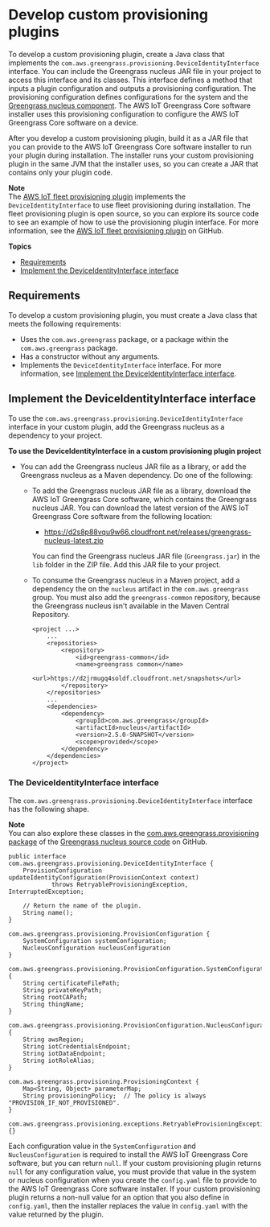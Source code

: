 # Develop custom provisioning plugins<a name="develop-custom-provisioning-plugins"></a>

To develop a custom provisioning plugin, create a Java class that implements the `com.aws.greengrass.provisioning.DeviceIdentityInterface` interface\. You can include the Greengrass nucleus JAR file in your project to access this interface and its classes\. This interface defines a method that inputs a plugin configuration and outputs a provisioning configuration\. The provisioning configuration defines configurations for the system and the [Greengrass nucleus component](greengrass-nucleus-component.md)\. The AWS IoT Greengrass Core software installer uses this provisioning configuration to configure the AWS IoT Greengrass Core software on a device\.

After you develop a custom provisioning plugin, build it as a JAR file that you can provide to the AWS IoT Greengrass Core software installer to run your plugin during installation\. The installer runs your custom provisioning plugin in the same JVM that the installer uses, so you can create a JAR that contains only your plugin code\.

**Note**  
The [AWS IoT fleet provisioning plugin](fleet-provisioning.md) implements the `DeviceIdentityInterface` to use fleet provisioning during installation\. The fleet provisioning plugin is open source, so you can explore its source code to see an example of how to use the provisioning plugin interface\. For more information, see the [AWS IoT fleet provisioning plugin](https://github.com/aws-greengrass/aws-greengrass-fleet-provisioning-by-claim) on GitHub\.

**Topics**
+ [Requirements](#custom-provisioning-plugin-requirements)
+ [Implement the DeviceIdentityInterface interface](#implement-device-identity-interface)

## Requirements<a name="custom-provisioning-plugin-requirements"></a>

To develop a custom provisioning plugin, you must create a Java class that meets the following requirements:
+ Uses the `com.aws.greengrass` package, or a package within the `com.aws.greengrass` package\.
+ Has a constructor without any arguments\.
+ Implements the `DeviceIdentityInterface` interface\. For more information, see [Implement the DeviceIdentityInterface interface](#implement-device-identity-interface)\.

## Implement the DeviceIdentityInterface interface<a name="implement-device-identity-interface"></a>

To use the `com.aws.greengrass.provisioning.DeviceIdentityInterface` interface in your custom plugin, add the Greengrass nucleus as a dependency to your project\.

**To use the DeviceIdentityInterface in a custom provisioning plugin project**
+ You can add the Greengrass nucleus JAR file as a library, or add the Greengrass nucleus as a Maven dependency\. Do one of the following:
  + To add the Greengrass nucleus JAR file as a library, download the AWS IoT Greengrass Core software, which contains the Greengrass nucleus JAR\. You can download the latest version of the AWS IoT Greengrass Core software from the following location:
    + [https://d2s8p88vqu9w66\.cloudfront\.net/releases/greengrass\-nucleus\-latest\.zip](https://d2s8p88vqu9w66.cloudfront.net/releases/greengrass-nucleus-latest.zip)

    You can find the Greengrass nucleus JAR file \(`Greengrass.jar`\) in the `lib` folder in the ZIP file\. Add this JAR file to your project\.
  + To consume the Greengrass nucleus in a Maven project, add a dependency the on the `nucleus` artifact in the `com.aws.greengrass` group\. You must also add the `greengrass-common` repository, because the Greengrass nucleus isn't available in the Maven Central Repository\.

    ```
    <project ...>
        ...
        <repositories>
            <repository>
                <id>greengrass-common</id>
                <name>greengrass common</name>
                <url>https://d2jrmugq4soldf.cloudfront.net/snapshots</url>
            </repository>
        </repositories>
        ...
        <dependencies>
            <dependency>
                <groupId>com.aws.greengrass</groupId>
                <artifactId>nucleus</artifactId>
                <version>2.5.0-SNAPSHOT</version>
                <scope>provided</scope>
            </dependency>
        </dependencies>
    </project>
    ```

### The DeviceIdentityInterface interface<a name="device-identity-interface-shape"></a>

The `com.aws.greengrass.provisioning.DeviceIdentityInterface` interface has the following shape\.

**Note**  
You can also explore these classes in the [com\.aws\.greengrass\.provisioning package](https://github.com/aws-greengrass/aws-greengrass-nucleus/tree/main/src/main/java/com/aws/greengrass/provisioning) of the [Greengrass nucleus source code](https://github.com/aws-greengrass/aws-greengrass-nucleus) on GitHub\.

```
public interface com.aws.greengrass.provisioning.DeviceIdentityInterface {
    ProvisionConfiguration updateIdentityConfiguration(ProvisionContext context)
            throws RetryableProvisioningException, InterruptedException;

    // Return the name of the plugin.
    String name(); 
}

com.aws.greengrass.provisioning.ProvisionConfiguration {
    SystemConfiguration systemConfiguration;
    NucleusConfiguration nucleusConfiguration    
}

com.aws.greengrass.provisioning.ProvisionConfiguration.SystemConfiguration {
    String certificateFilePath;
    String privateKeyPath;
    String rootCAPath;
    String thingName;
}

com.aws.greengrass.provisioning.ProvisionConfiguration.NucleusConfiguration {
    String awsRegion;
    String iotCredentialsEndpoint;
    String iotDataEndpoint;
    String iotRoleAlias;
}

com.aws.greengrass.provisioning.ProvisioningContext {
    Map<String, Object> parameterMap;
    String provisioningPolicy;  // The policy is always "PROVISION_IF_NOT_PROVISIONED".
}
   
com.aws.greengrass.provisioning.exceptions.RetryableProvisioningException {}
```

Each configuration value in the `SystemConfiguration` and `NucleusConfiguration` is required to install the AWS IoT Greengrass Core software, but you can return `null`\. If your custom provisioning plugin returns `null` for any configuration value, you must provide that value in the system or nucleus configuration when you create the `config.yaml` file to provide to the AWS IoT Greengrass Core software installer\. If your custom provisioning plugin returns a non\-null value for an option that you also define in `config.yaml`, then the installer replaces the value in `config.yaml` with the value returned by the plugin\.